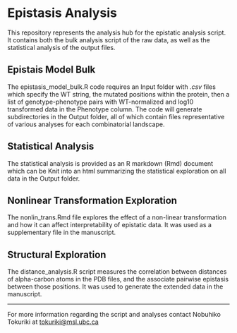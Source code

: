 # Epistasis Analysis

This repository represents the analysis hub for the epistatic analysis script. It contains both the bulk analysis script of the raw data, as well as the statistical analysis of the output files.

## Epistais Model Bulk

The epistasis_model_bulk.R code requires an Input folder with *.csv* files which specify the WT string, the mutated positions within the protein, then a list of genotype-phenotype pairs with WT-normalized and log10 transformed data in the Phenotype column. The code will generate subdirectories in the Output folder, all of which contain files representative of various analyses for each combinatorial landscape.

## Statistical Analysis

The statistical analysis is provided as an R markdown (Rmd) document which can be Knit into an html summarizing the statistical exploration on all data in the Output folder.

## Nonlinear Transformation Exploration

The nonlin_trans.Rmd file explores the effect of a non-linear transformation and how it can affect interpretability of epistatic data. It was used as a supplementary file in the manuscript.

## Structural Exploration

The distance_analysis.R script measures the correlation between distances of alpha-carbon atoms in the PDB files, and the associate pairwise epistasis between those positions. It was used to generate the extended data in the manuscript.

---

For more information regarding the script and analyses contact Nobuhiko Tokuriki at tokuriki@msl.ubc.ca

